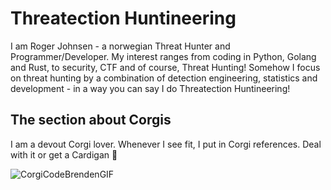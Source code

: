 # Threatection Huntineering

I am Roger Johnsen - a norwegian Threat Hunter and Programmer/Developer. My interest ranges from coding in Python, Golang and Rust, to security, CTF and of course, Threat Hunting! 
Somehow I focus on threat hunting by a combination of detection engineering, statistics and development - in a way you can say I do Threatection Huntineering!

## The section about Corgis

I am a devout Corgi lover. Whenever I see fit, I put in Corgi references. Deal with it or get a Cardigan 🤣

![CorgiCodeBrendenGIF](https://user-images.githubusercontent.com/45312/226174941-7bdc7d50-edd4-4f72-a2f7-12f09c588a6d.gif)



<!---
rjohnsen/rjohnsen is a ✨ special ✨ repository because its `README.md` (this file) appears on your GitHub profile.
You can click the Preview link to take a look at your changes.
--->
